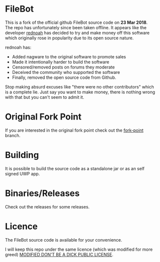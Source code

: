 # FileBot

This is a fork of the official github FileBot source code on **23 Mar 2018**.  
The repo has unfortunately since been taken offline. It appears like the developer [rednoah](https://github.com/rednoah) has decided to try and make money off this software which originally rose in popularity due to its open source nature.

rednoah has:
* Added nagware to the original software to promote sales
* Made it intentionally harder to build the software
* Censored/removed posts on forums they moderate
* Deceived the community who supported the software
* Finally, removed the open source code from Github.

Stop making absurd excuses like "there were no other contributors" which is a complete lie. Just say you want to make money, there is nothing wrong with that but you can't seem to admit it.

# Original Fork Point
If you are interested in the original fork point check out the [fork-point](../../tree/fork-point/) branch.

# Building
It is possible to build the source code as a standalone jar or as an self signed UWP app.

# Binaries/Releases
Check out the releases for some releases.

# Licence
The FileBot source code is available for your convenience.

I will keep this repo under the same licence (which was modified for more greed) [MODIFIED DON'T BE A DICK PUBLIC LICENSE](../master/LICENSE.md).
